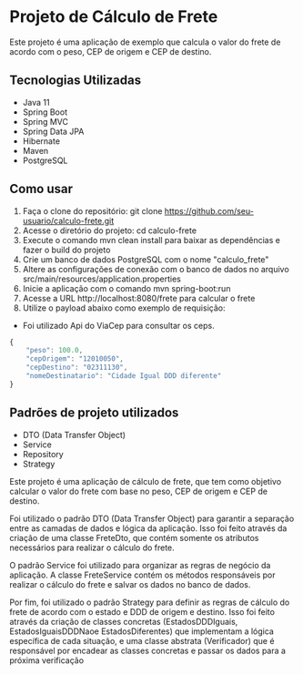 # Projeto de Cálculo de Frete
Este projeto é uma aplicação de exemplo que calcula o valor do frete de acordo com o peso, CEP de origem e CEP de destino.

## Tecnologias Utilizadas
* Java 11
* Spring Boot
* Spring MVC
* Spring Data JPA
* Hibernate
* Maven
* PostgreSQL

## Como usar
1. Faça o clone do repositório: git clone https://github.com/seu-usuario/calculo-frete.git
2. Acesse o diretório do projeto: cd calculo-frete
3. Execute o comando mvn clean install para baixar as dependências e fazer o build do projeto
4. Crie um banco de dados PostgreSQL com o nome "calculo_frete"
5. Altere as configurações de conexão com o banco de dados no arquivo src/main/resources/application.properties
6. Inicie a aplicação com o comando mvn spring-boot:run
7. Acesse a URL http://localhost:8080/frete para calcular o frete
8. Utilize o payload abaixo como exemplo de requisição:

* Foi utilizado Api do ViaCep para consultar os ceps.
```javascript
{
    "peso": 100.0,
    "cepOrigem": "12010050",
    "cepDestino": "02311130",
    "nomeDestinatario": "Cidade Igual DDD diferente"
}
```

## Padrões de projeto utilizados
* DTO (Data Transfer Object)
* Service
* Repository
* Strategy

Este projeto é uma aplicação de cálculo de frete, que tem como objetivo calcular o valor do frete com base no peso, CEP de origem e CEP de destino.

Foi utilizado o padrão DTO (Data Transfer Object) para garantir a separação entre as camadas de dados e lógica da aplicação. Isso foi feito através da criação de uma classe FreteDto, que contém somente os atributos necessários para realizar o cálculo do frete.

O padrão Service foi utilizado para organizar as regras de negócio da aplicação. A classe FreteService contém os métodos responsáveis por realizar o cálculo do frete e salvar os dados no banco de dados.

Por fim, foi utilizado o padrão Strategy para definir as regras de cálculo do frete de acordo com o estado e DDD de origem e destino. Isso foi feito através da criação de classes concretas (EstadosDDDIguais, EstadosIguaisDDDNaoe EstadosDiferentes) que implementam a lógica específica de cada situação, e uma classe abstrata (Verificador) que é responsável por encadear as classes concretas e passar os dados para a próxima verificação
